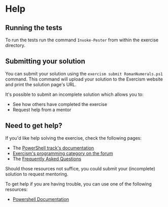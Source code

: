 # Help

## Running the tests

To run the tests run the command `Invoke-Pester` from within the exercise directory.

## Submitting your solution

You can submit your solution using the `exercism submit RomanNumerals.ps1` command.
This command will upload your solution to the Exercism website and print the solution page's URL.

It's possible to submit an incomplete solution which allows you to:

- See how others have completed the exercise
- Request help from a mentor

## Need to get help?

If you'd like help solving the exercise, check the following pages:

- The [PowerShell track's documentation](https://exercism.org/docs/tracks/powershell)
- [Exercism's programming category on the forum](https://forum.exercism.org/c/programming/5)
- The [Frequently Asked Questions](https://exercism.org/docs/using/faqs)

Should those resources not suffice, you could submit your (incomplete) solution to request mentoring.

To get help if you are having trouble, you can use one of the following resources:

- [Powershell Documentation][powershell docs]

[Add more resources]: TODO

[powershell docs]: https://docs.microsoft.com/en-us/powershell/